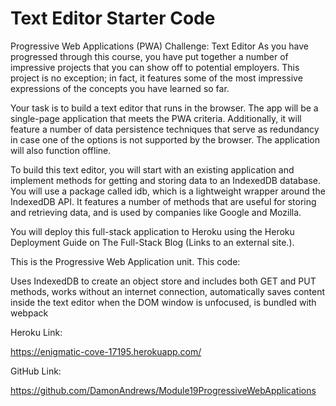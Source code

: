 # Text Editor Starter Code

Progressive Web Applications (PWA) Challenge: Text Editor
As you have progressed through this course, you have put together a number of impressive projects that you can show off to potential employers. This project is no exception; in fact, it features some of the most impressive expressions of the concepts you have learned so far.

Your task is to build a text editor that runs in the browser. The app will be a single-page application that meets the PWA criteria. Additionally, it will feature a number of data persistence techniques that serve as redundancy in case one of the options is not supported by the browser. The application will also function offline.

To build this text editor, you will start with an existing application and implement methods for getting and storing data to an IndexedDB database. You will use a package called idb, which is a lightweight wrapper around the IndexedDB API. It features a number of methods that are useful for storing and retrieving data, and is used by companies like Google and Mozilla.

You will deploy this full-stack application to Heroku using the Heroku Deployment Guide on The Full-Stack Blog (Links to an external site.).

This is the Progressive Web Application unit. This code:

Uses IndexedDB to create an object store and includes both GET and PUT methods, works without an internet connection, automatically saves content inside the text editor when the DOM window is unfocused, is bundled with webpack

Heroku Link:

https://enigmatic-cove-17195.herokuapp.com/

GitHub Link:

https://github.com/DamonAndrews/Module19ProgressiveWebApplications
